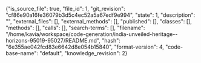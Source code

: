 {"is_source_file": true, "file_id": 1, "git_revision": "cf86e90a16fe36079b3d5c4ec52a5a67edf9e994", "state": 1, "description": "", "external_files": [], "external_methods": [], "published": [], "classes": [], "methods": [], "calls": [], "search-terms": [], "filename": "/home/kavia/workspace/code-generation/india-unveiled-heritage--horizons-95019-95027/README.md", "hash": "6e355ae042fcd83e6642d8e054b15840", "format-version": 4, "code-base-name": "default", "knowledge_revision": 2}